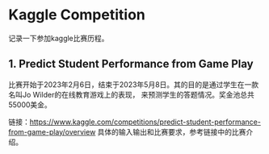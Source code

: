 # Kaggle Competition  
记录一下参加kaggle比赛历程。

## 1. Predict Student Performance from Game Play
比赛开始于2023年2月6日，结束于2023年5月8日。其的目的是通过学生在一款名叫Jo Wilder的在线教育游戏上的表现，
来预测学生的答题情况。奖金池总共55000美金。

链接：https://www.kaggle.com/competitions/predict-student-performance-from-game-play/overview
具体的输入输出和比赛要求，参考链接中的比赛介绍。
